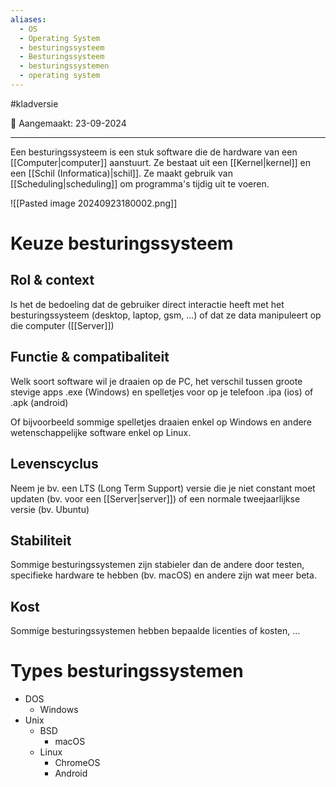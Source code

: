```yaml
---
aliases:
  - OS
  - Operating System
  - besturingssysteem
  - Besturingssysteem
  - besturingssystemen
  - operating system
---
```

#kladversie 

📅 Aangemaakt: 23-09-2024

---
Een besturingssysteem is een stuk software die de hardware van een [[Computer|computer]] aanstuurt. Ze bestaat uit een [[Kernel|kernel]] en een [[Schil (Informatica)|schil]]. Ze maakt gebruik van [[Scheduling|scheduling]] om programma's tijdig uit te voeren.

![[Pasted image 20240923180002.png]]
# Keuze besturingssysteem
## Rol & context
Is het de bedoeling dat de gebruiker direct interactie heeft met het besturingssysteem (desktop, laptop, gsm, ...) of dat ze data manipuleert op die computer ([[Server]])

## Functie & compatibaliteit
Welk soort software wil je draaien op de PC, het verschil tussen groote stevige apps .exe (Windows) en spelletjes voor op je telefoon .ipa (ios) of .apk (android)

Of bijvoorbeeld sommige spelletjes draaien enkel op Windows en andere wetenschappelijke software enkel op Linux.

## Levenscyclus
Neem je bv. een LTS (Long Term Support) versie die je niet constant moet updaten (bv. voor een [[Server|server]]) of een normale tweejaarlijkse versie (bv. Ubuntu)

## Stabiliteit
Sommige besturingssystemen zijn stabieler dan de andere door testen, specifieke hardware te hebben (bv. macOS) en andere zijn wat meer beta.

## Kost
Sommige besturingssystemen hebben bepaalde licenties of kosten, ...

# Types besturingssystemen
- DOS
	- Windows
- Unix
	- BSD
		- macOS
	- Linux
		- ChromeOS
		- Android